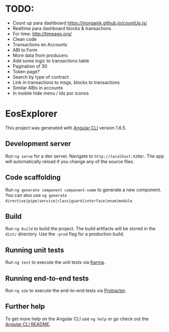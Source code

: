 # TODO:

- Count up para dashboard https://inorganik.github.io/countUp.js/
- Realtime para dashboard blocks & transactions
- For time: http://timeago.org/
- Clean code
- Transactions en Accounts
- ABI to Form
- More data from producers
- Add some logic to transactions table
- Pagination of 30
- Token page?
- Search by type of contract
- Link in transactions to msgs, blocks to transactions
- Similar ABIs in accounts
- In mobile hide menu / Ids por iconos


# EosExplorer

This project was generated with [Angular CLI](https://github.com/angular/angular-cli) version 1.6.5.

## Development server

Run `ng serve` for a dev server. Navigate to `http://localhost:4200/`. The app will automatically reload if you change any of the source files.

## Code scaffolding

Run `ng generate component component-name` to generate a new component. You can also use `ng generate directive|pipe|service|class|guard|interface|enum|module`.

## Build

Run `ng build` to build the project. The build artifacts will be stored in the `dist/` directory. Use the `-prod` flag for a production build.

## Running unit tests

Run `ng test` to execute the unit tests via [Karma](https://karma-runner.github.io).

## Running end-to-end tests

Run `ng e2e` to execute the end-to-end tests via [Protractor](http://www.protractortest.org/).

## Further help

To get more help on the Angular CLI use `ng help` or go check out the [Angular CLI README](https://github.com/angular/angular-cli/blob/master/README.md).

